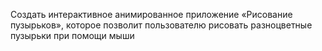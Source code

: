 Создать интерактивное анимированное приложение «Рисование пузырьков», которое позволит пользователю рисовать разноцветные пузырьки при помощи мыши
